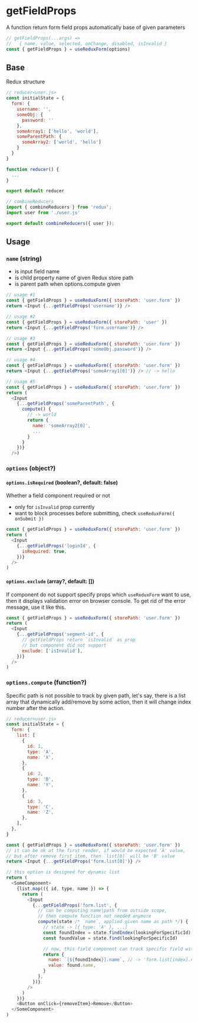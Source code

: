 # getFieldProps

A function return form field props automatically base of given parameters

```js
// getFieldProps(...args) =>
//   { name, value, selected, onChange, disabled, isInvalid }
const { getFieldProps } = useReduxForm(options)
```

## Base

Redux structure

```js
// reducer<user.js>
const initialState = {
  form: {
    username: '',
    someObj: {
      password: ''
    },
    someArray1: ['hello', 'world'],
    someParentPath: {
      someArray2: ['world', 'hello']
    }
  }
}

function reducer() {
  ...
}

export default reducer

// combineReducers
import { combineReducers } from 'redux';
import user from './user.js'

export default combineReducers({ user });
```

## Usage

### `name` (string)

- is input field name
- is child property name of given Redux store path
- is parent path when options.compute given

```js
// usage #1
const { getFieldProps } = useReduxForm({ storePath: 'user.form' })
return <Input {...getFieldProps('username')} />

// usage #2
const { getFieldProps } = useReduxForm({ storePath: 'user' })
return <Input {...getFieldProps('form.username')} />

// usage #3
const { getFieldProps } = useReduxForm({ storePath: 'user.form' })
return <Input {...getFieldProps('someObj.password')} />

// usage #4
const { getFieldProps } = useReduxForm({ storePath: 'user.form' })
return <Input {...getFieldProps('someArray1[0]')} /> // -> hello

// usage #5
const { getFieldProps } = useReduxForm({ storePath: 'user.form' })
return (
  <Input
    {...getFieldProps('someParentPath', {
      compute() {
        // -> world
        return {
          name: 'someArray2[0]',
          ...
        }
      }
    })}
  />)
```

### `options` (object?)

#### `options.isRequired` (boolean?, default: false)

Whether a field component required or not

- only for `isInvalid` prop currently
- want to block processes before submitting, check `useReduxForm({ onSubmit })`

```js
const { getFieldProps } = useReduxForm({ storePath: 'user.form' })
return (
  <Input
    {...getFieldProps('loginId', {
      isRequired: true,
    })}
  />
)
```

#### `options.exclude` (array?, default: [])

If component do not support specify props which `useReduxForm` want to use, then it displays validation error on browser console. To get rid of the error message, use it like this.

```js
const { getFieldProps } = useReduxForm({ storePath: 'user.form' })
return (
  <Input
    {...getFieldProps('segment-id', {
      // getFieldProps return `isInvalid` as prop
      // but component did not support
      exclude: ['isInvalid'],
    })}
  />
)
```

### `options.compute` (function?)

Specific path is not possible to track by given path, let's say, there is a list array that dynamically add/remove by some action, then it will change index number after the action.

```js
// reducer<user.js>
const initialState = {
  form: {
    list: [
      {
        id: 1,
        type: 'A',
        name: 'X',
      },
      {
        id: 2,
        type: 'B',
        name: 'Y',
      },
      {
        id: 3,
        type: 'C',
        name: 'Z',
      },
    ],
  },
}

const { getFieldProps } = useReduxForm({ storePath: 'user.form' })
// it can be ok at the first render, if would be expected 'A' value,
// but after remove first item, then `list[0]` will be 'B' value
return <Input {...getFieldProps('form.list[0]')} />

// this option is designed for dynamic list
return (
  <SomeComponent>
    {list.map(({ id, type, name }) => {
      return (
        <Input
          {...getFieldProps('form.list', {
            // can be computing name|path from outside scope,
            // then compute function not needed anymore
            compute(state /* `name`, applied given name as path */) {
              // state -> [{ type: 'A' }, ...]
              const foundIndex = state.findIndex(lookingForSpecificId)
              const foundValue = state.find(lookingForSpecificId)

              // now, this field component can track specific field without index
              return {
                name: `[${foundIndex}].name`, // -> 'form.list[index].name'
                value: found.name,
              }
            },
          })}
        />
      )
    })}
    <Button onClick={removeItem}>Remove</Button>
  </SomeComponent>
)
```
